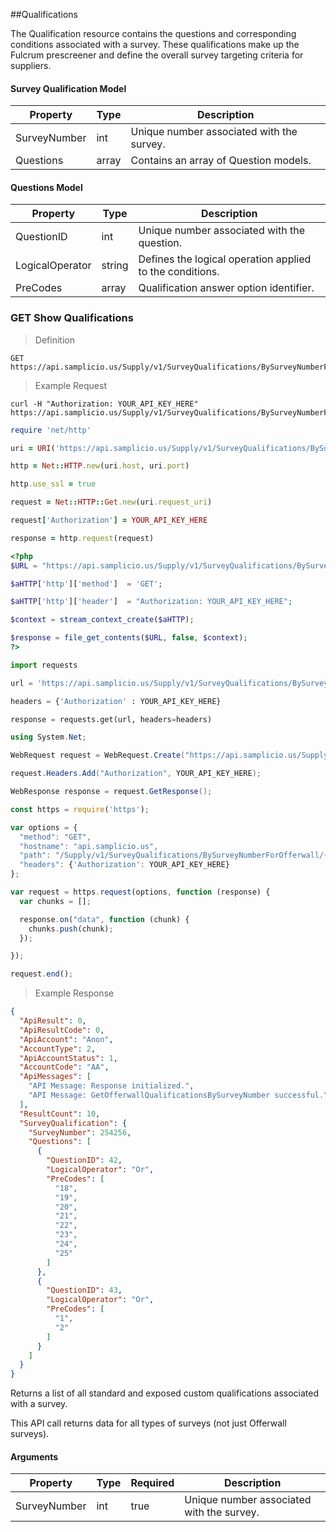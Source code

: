##Qualifications

The Qualification resource contains the questions and corresponding conditions associated with a survey. These qualifications make up the Fulcrum prescreener and define the overall survey targeting criteria for suppliers.

#### Survey Qualification Model

| Property     | Type  | Description                               |
|--------------|-------|-------------------------------------------|
| SurveyNumber | int   | Unique number associated with the survey. |
| Questions    | array | Contains an array of Question models.     |


#### Questions Model

| Property        | Type   | Description                                              |
|-----------------|--------|----------------------------------------------------------|
| QuestionID      | int    | Unique number associated with the question.              |
| LogicalOperator | string | Defines the logical operation applied to the conditions. |
| PreCodes        | array  | Qualification answer option identifier.                  |


### GET Show Qualifications

> Definition

```plaintext
GET  https://api.samplicio.us/Supply/v1/SurveyQualifications/BySurveyNumberForOfferwall/{SurveyNumber}
```

> Example Request

```shell
curl -H "Authorization: YOUR_API_KEY_HERE" https://api.samplicio.us/Supply/v1/SurveyQualifications/BySurveyNumberForOfferwall/{SurveyNumber}
```

```ruby
require 'net/http'

uri = URI('https://api.samplicio.us/Supply/v1/SurveyQualifications/BySurveyNumberForOfferwall/{SurveyNumber}')

http = Net::HTTP.new(uri.host, uri.port)

http.use_ssl = true

request = Net::HTTP::Get.new(uri.request_uri)

request['Authorization'] = YOUR_API_KEY_HERE

response = http.request(request)  
```

```php
<?php
$URL = "https://api.samplicio.us/Supply/v1/SurveyQualifications/BySurveyNumberForOfferwall/{SurveyNumber}";

$aHTTP['http']['method']  = 'GET';

$aHTTP['http']['header']  = "Authorization: YOUR_API_KEY_HERE";

$context = stream_context_create($aHTTP);

$response = file_get_contents($URL, false, $context);
?>
```

```python
import requests

url = 'https://api.samplicio.us/Supply/v1/SurveyQualifications/BySurveyNumberForOfferwall/{SurveyNumber}'

headers = {'Authorization' : YOUR_API_KEY_HERE}

response = requests.get(url, headers=headers)
```

```csharp
using System.Net;

WebRequest request = WebRequest.Create("https://api.samplicio.us/Supply/v1/SurveyQualifications/BySurveyNumberForOfferwall/{SurveyNumber}");

request.Headers.Add("Authorization", YOUR_API_KEY_HERE);

WebResponse response = request.GetResponse();
```

```javascript
const https = require('https');

var options = {
  "method": "GET",
  "hostname": "api.samplicio.us",
  "path": "/Supply/v1/SurveyQualifications/BySurveyNumberForOfferwall/{SurveyNumber}",
  "headers": {'Authorization': YOUR_API_KEY_HERE}
};

var request = https.request(options, function (response) {
  var chunks = [];

  response.on("data", function (chunk) {
    chunks.push(chunk);
  });

});

request.end();
```

> Example Response

```json
{
  "ApiResult": 0,
  "ApiResultCode": 0,
  "ApiAccount": "Anon",
  "AccountType": 2,
  "ApiAccountStatus": 1,
  "AccountCode": "AA",
  "ApiMessages": [
    "API Message: Response initialized.",
    "API Message: GetOfferwallQualificationsBySurveyNumber successful."
  ],
  "ResultCount": 10,
  "SurveyQualification": {
    "SurveyNumber": 254256,
    "Questions": [
      {
        "QuestionID": 42,
        "LogicalOperator": "Or",
        "PreCodes": [
          "18",
          "19",
          "20",
          "21",
          "22",
          "23",
          "24",
          "25"
        ]
      },
      {
        "QuestionID": 43,
        "LogicalOperator": "Or",
        "PreCodes": [
          "1",
          "2"
        ]
      }
    ]
  }
}
```

Returns a list of all standard and exposed custom qualifications associated with a survey.

<aside class="notice">This API call returns data for all types of surveys (not just Offerwall surveys).</aside>


#### Arguments

| Property     | Type | Required | Description                               |
|--------------|------|----------|-------------------------------------------|
| SurveyNumber | int  | true     | Unique number associated with the survey. |
